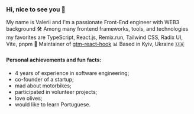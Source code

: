 ### Hi, nice to see you 👋

My name is Valerii and I'm a passionate Front-End engineer with WEB3 background 🛠 
Among many frontend frameworks, tools, and technologies my favorites are TypeScript, React.js, Remix.run, Tailwind CSS, Radix UI, Vite, pnpm 💎
Maintainer of [gtm-react-hook](https://github.com/mara1esh/gtm-react-hook) 📊
Based in Kyiv, Ukraine 🇺🇦

#### Personal achievements and fun facts:
- 4 years of experience in software engineering;
- co-founder of a startup;
- mad about motorbikes;
- participated in volunteer projects;
- love olives;
- would like to learn Portuguese.
<!--
**mara1esh/mara1esh** is a ✨ _special_ ✨ repository because its `README.md` (this file) appears on your GitHub profile.

Here are some ideas to get you started:

- 🔭 I’m currently working on ...
- 🌱 I’m currently learning ...
- 👯 I’m looking to collaborate on ...
- 🤔 I’m looking for help with ...
- 💬 Ask me about ...
- 📫 How to reach me: ...
- 😄 Pronouns: ...
- ⚡ Fun fact: ...
-->
